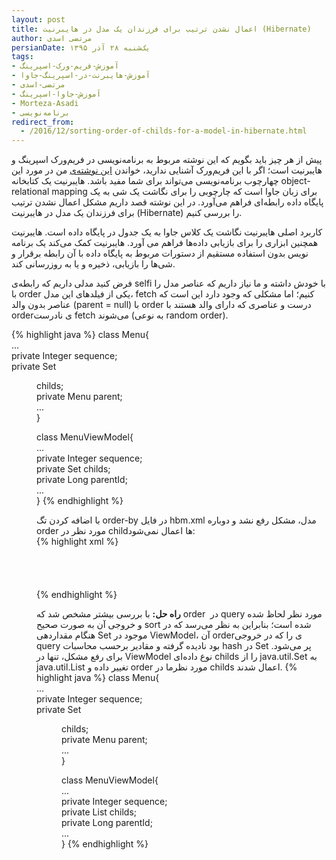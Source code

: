 ```yaml
---
layout: post
title: اعمال نشدن ترتیب برای فرزندان یک مدل در هایبرنیت (Hibernate)
author: مرتضی اسدی
persianDate: یک‌شنبه ۲۸ آذر ۱۳۹۵
tags:
- آموزش-فریم-ورک-اسپرینگ
- آموزش-هایبرنت-در-اسپرینگ-جاوا
- مرتضی-اسدی
- آموزش-جاوا-اسپرینگ
- Morteza-Asadi
- برنامه‌نویسی
redirect_from: 
  - /2016/12/sorting-order-of-childs-for-a-model-in-hibernate.html
---
```


پیش از هر چیز باید بگویم که این نوشته مربوط به برنامه‌نویسی در فریم‌ورک اسپرینگ و هایبرنیت است؛ اگر با این فریم‌ورک آشنایی ندارید، خواندن [این نوشته‌ی](http://asadiweb.ir/%d9%81%d8%b1%db%8c%d9%85-%d9%88%d8%b1%da%a9-%d8%a7%d8%b3%d9%be%d8%b1%db%8c%d9%86%da%af-spring-framework-%da%86%db%8c%d8%b3%d8%aa%d8%9f/) من در مورد این چهارچوب برنامه‌نویسی می‌تواند برای شما مفید باشد. هایبرنیت یک کتابخانه object-relational mapping برای زبان جاوا است که چارچوبی را برای نگاشت یک شی به یک پایگاه داده رابطه‌ای فراهم می‌آورد. در این نوشته قصد داریم مشکل اعمال نشدن ترتیب برای فرزندان یک مدل در هایبرنیت (Hibernate) را بررسی کنیم.

کاربرد اصلی هایبرنیت نگاشت یک کلاس جاوا به یک جدول در پایگاه داده است. هایبرنیت همچنین ابزاری را برای بازیابی داده‌ها فراهم می آورد. هایبرنیت کمک می‌کند یک برنامه نویس بدون استفاده مستقیم از دستورات مربوط به پایگاه داده با آن رابطه برقرار و شی‌ها را بازیابی، ذخیره و یا به روزرسانی کند.

فرض کنید مدلی داریم که رابطه‌ی selfi با خودش داشته و ما نیاز داریم که عناصر مدل را با order یکی از فیلدهای این مدل، fetch کنیم؛ اما مشکلی که وجود دارد این است که عناصر بدون والد (parent = null) با order درست و عناصری که دارای والد هستند با orderی نادرست fetch می‌شوند (به نوعی random order).

{% highlight java %}
class Menu{  
       ...  
       private Integer      sequence;  
       private Set<Menu>    childs;  
       private Menu         parent;  
       ...  
}  
   
class MenuViewModel{  
       ...  
       private Integer               sequence;  
       private Set<MenuViewModel>    childs;  
       private Long                  parentId;  
       ...  
}
{% endhighlight %}

با اضافه کردن تگ order-by در فایل hbm.xml مدل، مشکل رفع نشد و دوباره order مورد نظر در childها اعمال نمی‌شود:  
{% highlight xml %}
<set name="childs"  inverse="true" cascade="all"  fetch="select" order-by="sequence">  
    <key>  
       <column name="parent_id" not-null="false" />  
    </key>  
    <one-to-many class="org.baharan.cms.model.portlet.menu.Menu" />  
</set>
{% endhighlight %}

**راه حل:** با بررسی بیشتر مشخص شد که order  در query مورد نظر لحاظ شده و خروجی آن به صورت صحیح sort شده است؛ بنابراین به نظر می‌رسد که در هنگام مقداردهی Set موجود در ViewModel، آن orderی را که در خروجی query بود نادیده گرفته و مقادیر برحسب محاسبات hash در Set پر می‌شود. برای رفع مشکل، تنها در ViewModel نوع داده‌ای childs را از java.util.Set به java.util.List تغییر داده و order مورد نظرما در childs اعمال شدند.
{% highlight java %}
class Menu{  
       ...  
       private Integer      sequence;  
       private Set<Menu>    childs;  
       private Menu         parent;  
       ...  
}  
  
class MenuViewModel{  
       ...  
       private Integer               sequence;  
       private List<MenuViewModel>    childs;   
       private Long                  parentId;  
       ...  
}
{% endhighlight %}
